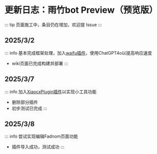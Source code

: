 # 更新日志：雨竹bot Preview（预览版）
::: tip
页面施工中，条目仍在增加，欢迎提 Issue
:::
## 2025/3/2
::: info 基本完成框架处理，加入[waifu插件](https://github.com/ElvisChenML/Waifu)，使用ChatGPT4o以提高响应速度

* wiki页面已完成构建并部署
:::

## 2025/3/7
::: info 加入[XiaocxPlugin插件](https://github.com/sanxianxiaohuntun/XiaocxPlugin)以实现小工具功能

* 删除部分插件
* 初步测试已完成
:::

## 2025/3/8
::: info 尝试实现编辑Fadnom页面功能

* 插件导入成功，测试成功
:::